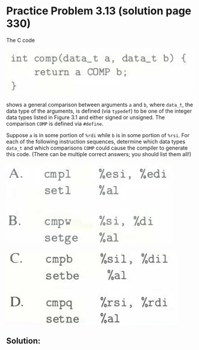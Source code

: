 # Practice Problem 3.13 (solution page 330)
The C code

![](./images/3.13.png)

shows a general comparison between arguments `a` and `b`, where `data_t`, the data type of the arguments, is defined (via `typedef`) to be one of the integer data types listed in Figure 3.1 and either signed or unsigned. The comparison `COMP` is defined via `#define`.

Suppose `a` is in some portion of `%rdi` while `b` is in some portion of `%rsi`. For each of the following instruction sequences, determine which data types `data_t` and which comparisons `COMP` could cause the compiler to generate this code. (There can be multiple correct answers; you should list them all!)

![](./images/3.13_2.png)

![](./images/3.13_3.png)

## Solution: